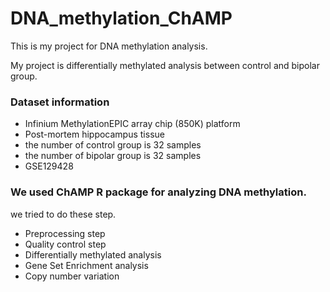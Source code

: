 # DNA_methylation_ChAMP

This is my project for DNA methylation analysis.

My project is differentially methylated analysis between control and bipolar group.

### Dataset information
* Infinium MethylationEPIC array chip (850K) platform
* Post-mortem hippocampus tissue
* the number of control group is 32 samples
* the number of bipolar group is 32 samples
* GSE129428

### We used ChAMP R package for analyzing DNA methylation.

we tried to do these step.
* Preprocessing step
* Quality control step
* Differentially methylated analysis
* Gene Set Enrichment analysis
* Copy number variation
